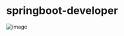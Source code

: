 # springboot-developer
![image](https://user-images.githubusercontent.com/115981614/224237598-0e2f2dfc-c96f-4408-a5eb-e960776aead9.png)
